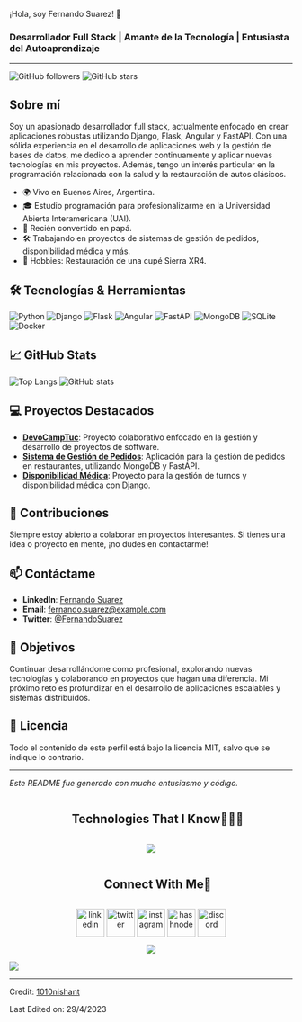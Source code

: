 ¡Hola, soy Fernando Suarez! 👋

### Desarrollador Full Stack | Amante de la Tecnología | Entusiasta del Autoaprendizaje

---

![GitHub followers](https://img.shields.io/github/followers/tu-usuario?style=social)
![GitHub stars](https://img.shields.io/github/stars/tu-usuario?style=social)

## Sobre mí

Soy un apasionado desarrollador full stack, actualmente enfocado en crear aplicaciones robustas utilizando Django, Flask, Angular y FastAPI. Con una sólida experiencia en el desarrollo de aplicaciones web y la gestión de bases de datos, me dedico a aprender continuamente y aplicar nuevas tecnologías en mis proyectos. Además, tengo un interés particular en la programación relacionada con la salud y la restauración de autos clásicos.

- 🌍 Vivo en Buenos Aires, Argentina.
- 🎓 Estudio programación para profesionalizarme en la Universidad Abierta Interamericana (UAI).
- 👶 Recién convertido en papá.
- 🛠️ Trabajando en proyectos de sistemas de gestión de pedidos, disponibilidad médica y más.
- 🚗 Hobbies: Restauración de una cupé Sierra XR4.

## 🛠️ Tecnologías & Herramientas

![Python](https://img.shields.io/badge/Python-3.8-blue)
![Django](https://img.shields.io/badge/Django-3.2-green)
![Flask](https://img.shields.io/badge/Flask-2.0-black)
![Angular](https://img.shields.io/badge/Angular-12-red)
![FastAPI](https://img.shields.io/badge/FastAPI-0.68.2-teal)
![MongoDB](https://img.shields.io/badge/MongoDB-4.4-green)
![SQLite](https://img.shields.io/badge/SQLite-3.34.0-lightgrey)
![Docker](https://img.shields.io/badge/Docker-20.10-blue)

## 📈 GitHub Stats

![Top Langs](https://github-readme-stats.vercel.app/api/top-langs/?username=tu-usuario&layout=compact&theme=dark)
![GitHub stats](https://github-readme-stats.vercel.app/api?username=tu-usuario&show_icons=true&theme=dark)

## 💻 Proyectos Destacados

- **[DevoCampTuc](https://github.com/tu-usuario/DevoCampTuc)**: Proyecto colaborativo enfocado en la gestión y desarrollo de proyectos de software.
- **[Sistema de Gestión de Pedidos](https://github.com/tu-usuario/SistemaPedidos)**: Aplicación para la gestión de pedidos en restaurantes, utilizando MongoDB y FastAPI.
- **[Disponibilidad Médica](https://github.com/tu-usuario/DisponibilidadMedica)**: Proyecto para la gestión de turnos y disponibilidad médica con Django.

## 🤝 Contribuciones

Siempre estoy abierto a colaborar en proyectos interesantes. Si tienes una idea o proyecto en mente, ¡no dudes en contactarme!

## 📫 Contáctame

- **LinkedIn**: [Fernando Suarez](https://www.linkedin.com/in/tu-perfil)
- **Email**: [fernando.suarez@example.com](mailto:fernando.suarez@example.com)
- **Twitter**: [@FernandoSuarez](https://twitter.com/tu-perfil)

## 🎯 Objetivos

Continuar desarrollándome como profesional, explorando nuevas tecnologías y colaborando en proyectos que hagan una diferencia. Mi próximo reto es profundizar en el desarrollo de aplicaciones escalables y sistemas distribuidos.

## 📝 Licencia

Todo el contenido de este perfil está bajo la licencia MIT, salvo que se indique lo contrario.

---

*Este README fue generado con mucho entusiasmo y código.*






<!--h1 without bottom border-->
<div id="user-content-toc">
  <ul align="center">
    <summary><h2 style="display: inline-block">Technologies That I Know👨🏻‍💻</h2></summary>
  </ul>
</div>
<!--tech stack icons-->
<p align="center">
  <a href="https://skillicons.dev">
    <img src="https://skillicons.dev/icons?i=git,aws,cpp,css,discord,docker,postgres,prisma,pug,dynamodb,express,figma,firebase,redis,github,html,java,js,linux,md,materialui,nginx,mongodb,mysql,nextjs,nodejs,postman,py,react,redux,tailwind,ts,vscode,kubernetes&perline=14" />
  </a>
</p>


<!-- Connect with me -->
<!--h2 without bottom border-->
<div id="user-content-toc">
  <ul align="center">
    <summary><h2 style="display: inline-block">Connect With Me🤝</h2></summary>
  </ul>
</div>

<!--icons and links-->
<p align="center">
<a href="https://www.linkedin.com/in/1010nishant/" target="blank"><img align="center" src="https://user-images.githubusercontent.com/88904952/234979284-68c11d7f-1acc-4f0c-ac78-044e1037d7b0.png" alt="linkedin" height="50" width="50" /></a>
<a href="https://twitter.com/1010nishant" target="blank"><img align="center" src="https://user-images.githubusercontent.com/88904952/234980676-61bfb021-ecc8-48f7-88e6-34c1b06c4a58.png" alt="twitter" height="50" width="50" /></a> 
<a href="https://www.instagram.com/nishant.jangir.1010/" target="blank"><img align="center" src="https://user-images.githubusercontent.com/88904952/234981169-2dd1e58f-4b7e-468c-8213-034ba62156c3.png" alt="instagram" height="50" width="50" /></a>
<a href="https://1010nishant.hashnode.dev/" target="blank"><img align="center" src="https://user-images.githubusercontent.com/88904952/234982196-562aea17-5532-4550-8c08-1c7cb994a541.png" alt="hashnode" height="50" width="50" /></a>
<a href="https://discordapp.com/users/957722095381540874" target="blank"><img align="center" src="https://user-images.githubusercontent.com/88904952/234982627-019fd336-6248-453c-9b05-97c13fd1d207.png" alt="discord" height="50" width="50" /></a>
  
</p>


<!--profile visit count-->
<div align="center">
  
[![](https://visitcount.itsvg.in/api?id=1010nishant&icon=3&color=6)](https://visitcount.itsvg.in)
  
</div>


<!--horizontal divider(gradiant)-->
<img src="https://user-images.githubusercontent.com/73097560/115834477-dbab4500-a447-11eb-908a-139a6edaec5c.gif">

----------------------------------------------------------------------
Credit: [1010nishant](https://github.com/1010nishant)

Last Edited on: 29/4/2023
